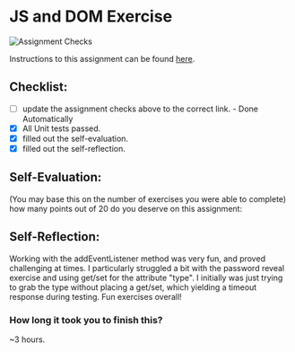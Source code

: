 JS and DOM Exercise
===================================
![Assignment Checks](https://github.com/IT3049C/JS-and-DOM-Exercises/workflows/Assignment%20Checks/badge.svg)

Instructions to this assignment can be found [here](https://it3049c.github.io/coursework/labs/js-and-dom-exercises/).

## Checklist:
- [ ] update the assignment checks above to the correct link. - Done Automatically
- [x] All Unit tests passed.
- [x] filled out the self-evaluation.
- [x] filled out the self-reflection.

## Self-Evaluation: 
(You may base this on the number of exercises you were able to complete)
how many points out of 20 do you deserve on this assignment:

## Self-Reflection:
<!-- What did you learn that you found interesting -->
Working with the addEventListener method was very fun, and proved challenging at times.  I particularly struggled a bit with the password reveal exercise and using get/set for the attribute "type".  I initially was just trying to grab the type without placing a get/set, which yielding a timeout response during testing.  Fun exercises overall!

### How long it took you to finish this?
~3 hours.